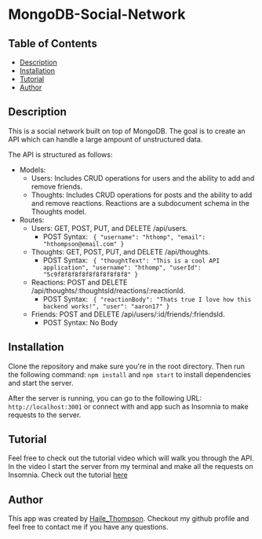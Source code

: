 # MongoDB-Social-Network

## Table of Contents
* [Description](#description)
* [Installation](#installation)
* [Tutorial](#tutorial)
* [Author](#author)

## Description
This is a social network built on top of MongoDB. The goal is to create an API which can handle a large ampount of unstructured data.

The API is structured as follows:
- Models: 
    - Users: Includes CRUD operations for users and the ability to add and remove friends.
    - Thoughts: Includes CRUD operations for posts and the ability to add and remove reactions. Reactions are a subdocument schema in the Thoughts model. 
- Routes:
    - Users: GET, POST, PUT, and DELETE /api/users.
        - POST Syntax: ` { "username": "hthomp", "email": "hthompson@email.com" }`
    - Thoughts: GET, POST, PUT, and DELETE /api/thoughts.
        - POST Syntax: ` { "thoughtText": "This is a cool API application", "username": "hthomp", "userId": "5c9f8f8f8f8f8f8f8f8f8f8" }`
    - Reactions: POST and DELETE /api/thoughts/:thoughtsId/reactions/:reactionId.
        - POST Syntax: ` { "reactionBody": "Thats true I love how this backend works!", "user": "aaron17" }`
    - Friends: POST and DELETE /api/users/:id/friends/:friendsId.
        - POST Syntax: No Body
## Installation
Clone the repository and make sure you're in the root directory. Then run the following command: `npm install` and `npm start` to install dependencies and start the server.

After the server is running, you can go to the following URL: `http://localhost:3001` or connect with and app such as Insomnia to make requests to the server.

## Tutorial
Feel free to check out the tutorial video which will walk you through the API. In the video I start the server from my terminal and make all the requests on Insomnia. Check out the tutorial [here](https://drive.google.com/file/d/1OmqxzzhkN2bbwzIpOS0PhYgd3yJo4xyF/view?usp=sharing)


## Author
This app was created by [Haile_Thompson](https://github.com/hthomp15). Checkout my github profile and feel free to contact me if you have any questions.

